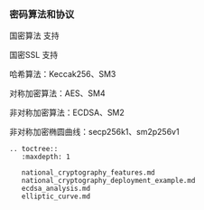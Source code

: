 ### 密码算法和协议

国密算法 支持

国密SSL 支持

哈希算法：Keccak256、SM3

对称加密算法：AES、SM4

非对称加密算法：ECDSA、SM2

非对称加密椭圆曲线：secp256k1、sm2p256v1

```eval_rst
.. toctree::
   :maxdepth: 1

   national_cryptography_features.md
   national_cryptography_deployment_example.md
   ecdsa_analysis.md
   elliptic_curve.md
```

